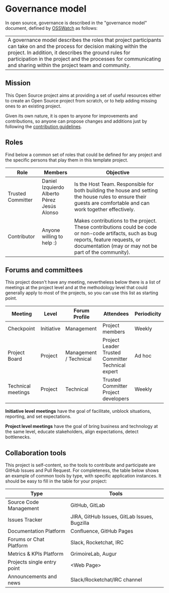 # Governance model

In open source, governance is described in the "governance model" document, defined by [OSSWatch](http://oss-watch.ac.uk/resources/governancemodels) as follows:
<table>
  <tr>
    <td>
      A governance model describes the roles that project participants can take on and the process for decision making within the project. In addition, it describes the ground rules for participation in the project and the processes for communicating and sharing within the project team and community.
    </td>
  </tr>
</table>

## Mission
This Open Source project aims at providing a set of useful resources either to create an Open Source project from scratch, or to help adding missing ones to an existing project.

Given its own nature, it is open to anyone for improvements and contributions, so anyone can propose changes and additions just by following the [contribution guidelines](/CONTRIBUTING.md).


## Roles

Find below a common set of roles that could be defined for any project and the specific persons that play them in this template project.

| Role  | Members | Objective |
| -     | -       | -         |
| Trusted Committer  | Daniel Izquierdo<br />Alberto Pérez<br />Jesús Alonso  | Is the Host Team. Responsible for both building the house and setting the house rules to ensure their guests are comfortable and can work together effectively.  |
| Contributor | Anyone willing to help :) | Makes contributions to the project. These contributions could be code or non-code artifacts, such as bug reports, feature requests, or documentation (may or may not be part of the community). |

## Forums and committees

This project doesn't have any meeting, nevertheless below there is a list of meetings at the project level and at the methodology level that could generally apply to most of the projects, so you can use this list as starting point.

| Meeting  | Level | Forum Profile | Attendees | Periodicity |
| -        | -     | -             | -         | -           |
| Checkpoint​ | Initiative​ | Management​ | Project members | Weekly​ |
Project Board​ | Project​ | Management / Technical​ | Project Leader<br />Trusted Committer<br />Technical expert | Ad hoc |​
| Technical meetings​ | Project​ | Technical​ | Trusted Committer<br />Project developers | Weekly |​

**Initiative level meetings** have the goal of facilitate, unblock situations, reporting, and set expectations.​

**Project level meetings** have the goal of bring business and technology at the same level, educate stakeholders, align expectations, detect bottlenecks.​

## Collaboration tools

This project is self-content, so the tools to contribute and participate are GitHub Issues and Pull Request. For completeness, the table below shows an example of common tools by type, with specific application instances. It should be easy to fill in the table for your project:​

| Type | Tools |
|-     | -     |
| Source Code Management​ | GitHub, GitLab |
| Issues Tracker​ | JIRA, GitHub Issues, GitLab Issues, Bugzilla​ |
| Documentation Platform​ | Confluence, GitHub Pages​ |
| Forums or Chat Platform​ | Slack, Rocketchat, IRC​ |
| Metrics  & KPIs Platform​ | GrimoireLab, Augur |
| Projects single entry point​ | \<Web Page\>​ |
| Announcements and news​ | Slack/Rocketchat/IRC channel​ |
